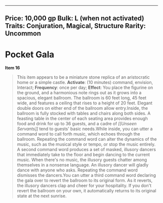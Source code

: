 
---
Price: 10,000 gp
Bulk: L (when not activated)
Traits: Conjuration, Magical, Structure
Rarity: Uncommon
---

# Pocket Gala

**Item 16**

> This item appears to be a miniature stone replica of an aristocratic home or a simple castle.
**Activate**: (10 minutes) command, envision, Interact;
**Frequency**: once per day;
**Effect**: You place the figurine on the ground, and a harmonious note rings out as it grows into a spacious, elegant ballroom. The ballroom is 60 feet long, 45 feet wide, and features a ceiling that rises to a height of 20 feet. Elegant double doors on either end of the ballroom allow entry.Inside, the ballroom is fully stocked with tables and chairs along both sides. A feasting table in the center of each seating area provides enough food and drink for up to 36 guests, and a cadre of *[[Unseen Servants]]* tend to guests' basic needs.While inside, you can utter a command word to call forth music, which echoes through the ballroom. Repeating the command word can alter the dynamics of the music, such as the musical style or tempo, or stop the music entirely. A second command word produces a set of masked, illusory dancers that immediately take to the floor and begin dancing to the current music. When there's no music, the illusory guests chatter among themselves in a nonsense language. An illusory dancer will gladly dance with anyone who asks. Repeating the command word dismisses the dancers.You can utter a third command word declaring the gala over to revert the ballroom to its original form. As it reverts, the illusory dancers clap and cheer for your hospitality. If you don't revert the ballroom on your own, it automatically returns to its original state at the next sunrise.

